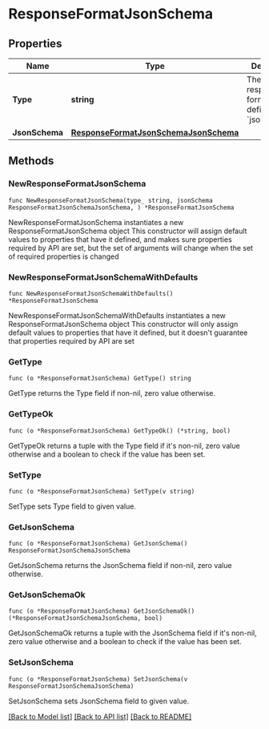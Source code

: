 # ResponseFormatJsonSchema

## Properties

Name | Type | Description | Notes
------------ | ------------- | ------------- | -------------
**Type** | **string** | The type of response format being defined: &#x60;json_schema&#x60; | 
**JsonSchema** | [**ResponseFormatJsonSchemaJsonSchema**](ResponseFormatJsonSchemaJsonSchema.md) |  | 

## Methods

### NewResponseFormatJsonSchema

`func NewResponseFormatJsonSchema(type_ string, jsonSchema ResponseFormatJsonSchemaJsonSchema, ) *ResponseFormatJsonSchema`

NewResponseFormatJsonSchema instantiates a new ResponseFormatJsonSchema object
This constructor will assign default values to properties that have it defined,
and makes sure properties required by API are set, but the set of arguments
will change when the set of required properties is changed

### NewResponseFormatJsonSchemaWithDefaults

`func NewResponseFormatJsonSchemaWithDefaults() *ResponseFormatJsonSchema`

NewResponseFormatJsonSchemaWithDefaults instantiates a new ResponseFormatJsonSchema object
This constructor will only assign default values to properties that have it defined,
but it doesn't guarantee that properties required by API are set

### GetType

`func (o *ResponseFormatJsonSchema) GetType() string`

GetType returns the Type field if non-nil, zero value otherwise.

### GetTypeOk

`func (o *ResponseFormatJsonSchema) GetTypeOk() (*string, bool)`

GetTypeOk returns a tuple with the Type field if it's non-nil, zero value otherwise
and a boolean to check if the value has been set.

### SetType

`func (o *ResponseFormatJsonSchema) SetType(v string)`

SetType sets Type field to given value.


### GetJsonSchema

`func (o *ResponseFormatJsonSchema) GetJsonSchema() ResponseFormatJsonSchemaJsonSchema`

GetJsonSchema returns the JsonSchema field if non-nil, zero value otherwise.

### GetJsonSchemaOk

`func (o *ResponseFormatJsonSchema) GetJsonSchemaOk() (*ResponseFormatJsonSchemaJsonSchema, bool)`

GetJsonSchemaOk returns a tuple with the JsonSchema field if it's non-nil, zero value otherwise
and a boolean to check if the value has been set.

### SetJsonSchema

`func (o *ResponseFormatJsonSchema) SetJsonSchema(v ResponseFormatJsonSchemaJsonSchema)`

SetJsonSchema sets JsonSchema field to given value.



[[Back to Model list]](../README.md#documentation-for-models) [[Back to API list]](../README.md#documentation-for-api-endpoints) [[Back to README]](../README.md)


